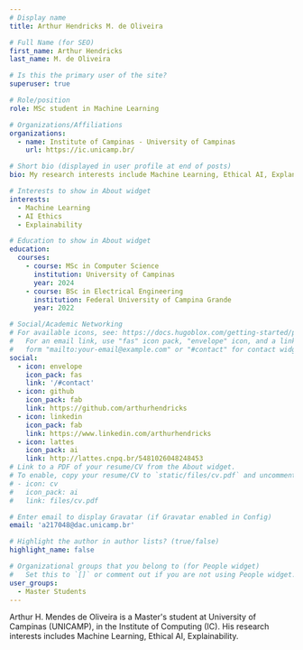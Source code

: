 ```yaml
---
# Display name
title: Arthur Hendricks M. de Oliveira

# Full Name (for SEO)
first_name: Arthur Hendricks
last_name: M. de Oliveira

# Is this the primary user of the site?
superuser: true

# Role/position
role: MSc student in Machine Learning

# Organizations/Affiliations
organizations:
  - name: Institute of Campinas - University of Campinas
    url: https://ic.unicamp.br/

# Short bio (displayed in user profile at end of posts)
bio: My research interests include Machine Learning, Ethical AI, Explanability.

# Interests to show in About widget
interests:
  - Machine Learning
  - AI Ethics
  - Explainability

# Education to show in About widget
education:
  courses:
    - course: MSc in Computer Science
      institution: University of Campinas
      year: 2024
    - course: BSc in Electrical Engineering
      institution: Federal University of Campina Grande
      year: 2022

# Social/Academic Networking
# For available icons, see: https://docs.hugoblox.com/getting-started/page-builder/#icons
#   For an email link, use "fas" icon pack, "envelope" icon, and a link in the
#   form "mailto:your-email@example.com" or "#contact" for contact widget.
social:
  - icon: envelope
    icon_pack: fas
    link: '/#contact'
  - icon: github
    icon_pack: fab
    link: https://github.com/arthurhendricks
  - icon: linkedin
    icon_pack: fab
    link: https://www.linkedin.com/arthurhendricks
  - icon: lattes
    icon_pack: ai
    link: http://lattes.cnpq.br/5481026048248453
# Link to a PDF of your resume/CV from the About widget.
# To enable, copy your resume/CV to `static/files/cv.pdf` and uncomment the lines below.
# - icon: cv
#   icon_pack: ai
#   link: files/cv.pdf

# Enter email to display Gravatar (if Gravatar enabled in Config)
email: 'a217048@dac.unicamp.br'

# Highlight the author in author lists? (true/false)
highlight_name: false

# Organizational groups that you belong to (for People widget)
#   Set this to `[]` or comment out if you are not using People widget.
user_groups:
  - Master Students
---
```


Arthur H. Mendes de Oliveira is a Master's student at University of Campinas (UNICAMP), in the Institute of Computing (IC). His research interests includes Machine Learning, Ethical AI, Explainability.
